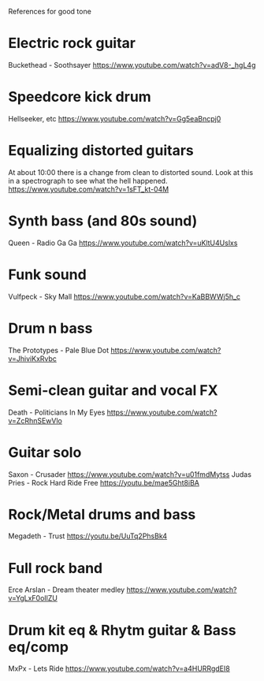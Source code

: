 References for good tone

# Electric rock guitar
Buckethead - Soothsayer
https://www.youtube.com/watch?v=adV8-_hgL4g

# Speedcore kick drum
Hellseeker, etc
https://www.youtube.com/watch?v=Gg5eaBncpj0

# Equalizing distorted guitars
At about 10:00 there is a change from clean to distorted sound.
Look at this in a spectrograph to see what the hell happened.
https://www.youtube.com/watch?v=1sFT_kt-04M

# Synth bass (and 80s sound)

Queen - Radio Ga Ga
https://www.youtube.com/watch?v=uKltU4Uslxs

# Funk sound
Vulfpeck - Sky Mall
https://www.youtube.com/watch?v=KaBBWWj5h_c

# Drum n bass
The Prototypes - Pale Blue Dot
https://www.youtube.com/watch?v=JhiviKxRvbc

# Semi-clean guitar and vocal FX
Death - Politicians In My Eyes
https://www.youtube.com/watch?v=ZcRhnSEwVlo

# Guitar solo
Saxon - Crusader
https://www.youtube.com/watch?v=u01fmdMytss
Judas Pries - Rock Hard Ride Free
https://youtu.be/mae5Ght8iBA

# Rock/Metal drums and bass
Megadeth - Trust
https://youtu.be/UuTq2PhsBk4

# Full rock band
Erce Arslan - Dream theater medley
https://www.youtube.com/watch?v=YgLxF0oIlZU

# Drum kit eq & Rhytm guitar & Bass eq/comp
MxPx - Lets Ride
https://www.youtube.com/watch?v=a4HURRgdEI8
